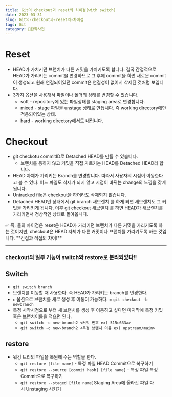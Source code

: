 ```yaml
---
title: Git의 checkout과 reset의 차이점(with switch)
date: 2023-03-31
slug: Git의-checkout과-reset의-차이점
tags: Git
category: 🙏잡학사전
---
```


# Reset

- HEAD가 가치키던 브랜치가 다른 커밋을 가치키도록 합니다. 결국 간접적으로 HEAD가 가리키는 commit을 변경하므로 그 후에 commit을 하면 새로운 commit이 생성되고 원래 연결되어있던 commit은 연결성이 없어서 삭제된 것처럼 보입니다.
- 3가지 옵션을 사용해서 파일이나 폴더의 상태를 변경할 수 있습니다.
  - soft - repository에 있는 파일상태를 staging area로 변경합니다.
  - mixed - stage 파일을 unstage 상태로 만듭니다. 즉 working directory에만 적용되어있는 상태.
  - hard - working directory에서도 내립니다.

# Checkout

- git checkotu commitID로 Detached HEAD를 만들 수 있습니다.
  - 브랜치를 통하지 않고 커밋을 직접 가르키는 HEAD를 Detached HEAD라 합니다.
- HEAD 자체가 가리키는 Branch를 변경합니다. 따라서 사용자의 시점이 이동한다고 볼 수 있다. 어느 파일도 삭제가 되지 않고 시점이 바뀌는 change의 느낌을 갖게 됩니다.
- Untracked file은 checkout을 하더라도 삭제되지 않습니다.
- Detached HEAD인 상태에서 git branch 새브랜치 를 하게 되면 새브랜치도 그 커밋을 가리키게 됩니다. 이후 git checkout 새브랜치 를 하면 HEAD가 새브랜치를 가리키면서 정상적인 상태로 돌아옵니다.

<aside>
✅ 즉, 둘의 차이점은
reset은 HEAD가 가리키던 브랜치가 다른 커밋을 가리키도록 하는 것이지만, checkout은 HEAD 자체가 다른 커밋이나 브랜치를 가리키도록 하는 것입니다.
**간접과 직접의 차이!**

</aside>

---

### checkout의 일부 기능이 switch와 restore로 분리되었다!!

## Switch

- `git switch branch`
- 브랜치를 이동할 때 사용한다. 즉 HEAD가 가리키는 branch를 변경한다.
- `c` 옵션으로 브랜치를 새로 생성 후 이동이 가능하다. = `git checkout -b newbranch`
- 특정 시작시점으로 부터 새 브랜치를 생성 후 이동하고 싶다면 마지막에 특정 커밋혹은 브랜치이름을 적으면 된다.
  - `git switch -c new-branch2 <커밋 번호 ex) 515c633a>`
  - `git switch -c new-branch2 <특정 브랜치 이름 ex) upstream/main>`

## restore

- 워킹 트리의 파일을 복원해 주는 역할을 한다.
  - `git restore [file name]` - 특정 파일 HEAD Commit으로 복구하기
  - `git restore --source [commit hash] [file name]` - 특정 파일 특정 Commit으로 복구하기
  - `git restore --staged [file name]`Staging Area에 올라간 파일 다시 Unstaging 시키기
